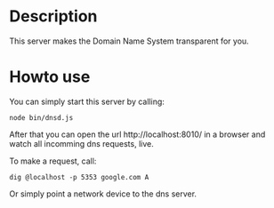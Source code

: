 Description
===========

This server makes the Domain Name System transparent for you. 


Howto use
=========

You can simply start this server by calling:

    node bin/dnsd.js

After that you can open the url http://localhost:8010/ in a browser and watch 
all incomming dns requests, live.

To make a request, call:
    
    dig @localhost -p 5353 google.com A
    
Or simply point a network device to the dns server.
